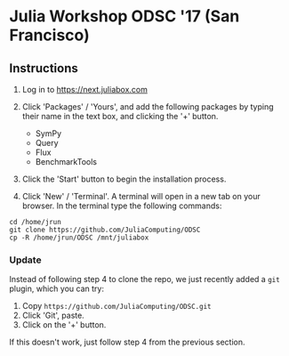 # Julia Workshop ODSC '17 (San Francisco)

## Instructions

1. Log in to https://next.juliabox.com

2. Click 'Packages' / 'Yours', and add the following packages by typing their name in the text box, and clicking the '+' button.
    - SymPy
    - Query
    - Flux
    - BenchmarkTools

3. Click the 'Start' button to begin the installation process.

4. Click 'New' / 'Terminal'. A terminal will open in a new tab on your browser. In the terminal type the following commands:

```
cd /home/jrun
git clone https://github.com/JuliaComputing/ODSC
cp -R /home/jrun/ODSC /mnt/juliabox
```

### Update
Instead of following step 4 to clone the repo, we just recently added a `git` plugin, which you can try: 

1. Copy `https://github.com/JuliaComputing/ODSC.git`
2. Click 'Git', paste. 
3. Click on the '+' button. 

If this doesn't work, just follow step 4 from the previous section. 

